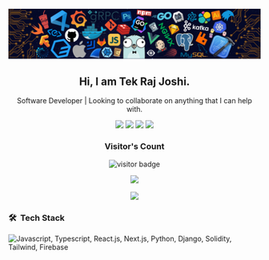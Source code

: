 <p align="center"><img src="https://raw.githubusercontent.com/KevinPatel04/KevinPatel04/master/header.png"></p>

<h2 align="center">Hi, I am Tek Raj Joshi. </h2>
<p align="center"> Software Developer | Looking to collaborate on anything that I can help with.
<p align="center">
<a href="https://tekjoshi.com.np"><img src="https://img.shields.io/badge/-tek%20raj%20joshi-3423A6?style=for-the-badge&logo=Google-Chrome&logoColor=white"/></a>
<a href="https://linkedin.com/in/T3KRAJ"><img src="https://img.shields.io/badge/-T3KRAJ-0077B5?style=for-the-badge&logo=Linkedin&logoColor=white"/></a>
<a href="https://leetcode.com/code_nerd"><img src="https://img.shields.io/badge/-code_nerd-FFA116?style=for-the-badge&logo=leetcode&logoColor=white"/></a>
<a href="https://twitter.com/T3KRAJ"><img src="https://img.shields.io/badge/-T3KRAJ-1DA1F2?style=for-the-badge&logo=twitter&logoColor=white"/></a>
</p>

<h3 align="center"><b>Visitor's Count</b></h3>
<p align="center"><img src="https://profile-counter.glitch.me/{T3KRAJ}/count.svg" alt="visitor badge"/></p>
<p align="center"><img height="50%" width="auto" src ="https://github-readme-stats.vercel.app/api/top-langs/?username=t3kraj&layout=compact&theme=darcula&bg_color=00000000&langs_count=6&hide=jupyter%20notebook,tex,css,php"></p>
<p align="center" ><img src="https://github-readme-streak-stats.herokuapp.com/?user=T3KRAJ&theme=highcontrast")></p>

  

### 🛠 &nbsp;Tech Stack
<img src="https://skillicons.dev/icons?i=js,typescript,react,next,python,django,solidity,tailwind,firebase" title="Javascript, Typescript, React.js, Next.js, Python, Django, Solidity, Tailwind, Firebase" alt="Javascript, Typescript, React.js, Next.js, Python, Django, Solidity, Tailwind, Firebase" /> <br /><br />




